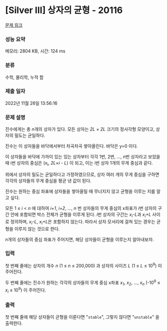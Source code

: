 # [Silver III] 상자의 균형 - 20116 

[문제 링크](https://www.acmicpc.net/problem/20116) 

### 성능 요약

메모리: 2804 KB, 시간: 124 ms

### 분류

수학, 물리학, 누적 합

### 제출 일자

2022년 11월 26일 13:56:16

### 문제 설명

<p>진수에게는 총 <em>n</em>개의 상자가 있다. 모든 상자는 <em>2L</em> × <em>2L</em> 크기의 정사각형 모양이고, 상자의 밀도는 균일하다.</p>

<p>진수는 이 상자들을 바닥에서부터 차곡차곡 쌓아올린다. 바닥은 y=0 이다.</p>

<p>이 상자들을 바닥에 가까이 있는 있는 상자부터 각각 1번, 2번, ..., <em>n</em>번 상자라고 보았을 때 i번 상자의 중심은 (x<sub>i</sub>, <em>2L</em>×<em>i </em>- <em>L</em>) 이 되고, 이는 i번 상자 1개의 무게 중심과 같다.</p>

<p>위에서 상자의 밀도는 균일하다고 가정하였으므로, 상자 여러 개의 무게 중심을 구하면 각각의 상자들의 무게 중심을 평균 낸 값이 된다.</p>

<p>진수는 원하는 중심 좌표에 상자들을 쌓아올릴 때 무너지지 않고 균형을 이루는 지를 알고 싶다.</p>

<p>모든 1 ≤ <em>i</em> < <em>n</em> 에 대하여 <em>i+1</em>, <em>i+2</em>, ..., <em>n</em> 번 상자들의 무게 중심의 x좌표가 <em>i</em>번 상자의 구간 안에 포함되면 박스 전체가 균형을 이루게 된다. <em>i</em>번 상자의 구간는 <em>x<sub>i</sub>-L</em>과 <em>x<sub>i</sub>+L</em> 사이로 정의하며, <em>x<sub>i</sub>-L</em>, <em>x<sub>i</sub>+L</em>은 포함하지 않는다. 따라서 상자 모서리에 걸쳐 있는 경우는 균형을 이루지 않는 것으로 한다.</p>

<p><em>n</em>개의 상자들의 중심 좌표가 주어지면, 해당 상자들이 균형을 이루는지 알아내보자.</p>

### 입력 

 <p>첫 번째 줄에는 상자의 개수 <em>n</em> (1 ≤ <em>n</em> ≤ 200,000) 과 상자의 사이즈 <em>L</em> (1 ≤ <em>L</em> ≤ 10<sup>9</sup>) 이 주어진다.</p>

<p>두 번째 줄에는 진수가 원하는 각각의 상자들의 무게 중심 x좌표 <em>x<sub>1</sub></em>, <em>x<sub>2</sub></em>, ..., <em>x<sub>n</sub></em> (-10<sup>9</sup> ≤ <em>x<sub>i</sub></em> ≤ 10<sup>9</sup>) 이 주어진다.</p>

### 출력 

 <p>첫 번째 줄에 해당 상자들이 균형을 이룬다면 "<code>stable</code>", 그렇지 않다면 "<code>unstable</code>" 을 출력한다.</p>

